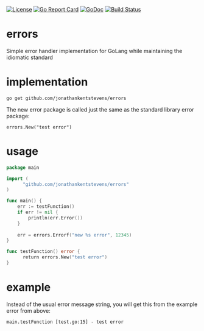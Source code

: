 [![License](http://img.shields.io/:license-gpl3-blue.svg)](http://www.gnu.org/licenses/gpl-3.0.html)
[![Go Report Card](https://goreportcard.com/badge/github.com/jonathankentstevens/errors)](https://goreportcard.com/report/github.com/jonathankentstevens/errors)
[![GoDoc](https://godoc.org/github.com/jonathankentstevens/errors?status.svg)](https://godoc.org/github.com/jonathankentstevens/errors)
[![Build Status](https://travis-ci.org/jonathankentstevens/errors.svg?branch=master)](https://travis-ci.org/jonathankentstevens/errors)

# errors

Simple error handler implementation for GoLang while maintaining the idiomatic standard

# implementation
	go get github.com/jonathankentstevens/errors
	
The new error package is called just the same as the standard library error package:
          
	errors.New("test error")
	
	
# usage
```go
package main

import (
	  "github.com/jonathankentstevens/errors"
)

func main() {
    err := testFunction()
    if err != nil {
        println(err.Error()) 
    }
    
    err = errors.Errorf("new %s error", 12345)
}

func testFunction() error {
	  return errors.New("test error")
}
```

# example

Instead of the usual error message string, you will get this from the example error from above:

```
main.testFunction [test.go:15] - test error
```
